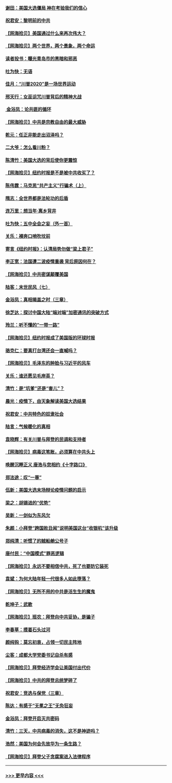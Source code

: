 #### [谢田：美国大选僵局 神在考验我们的信心](../pages/nsc993/n12527932.md?t=11060651) 
#### [祝君安：黎明前的中共](../pages/nsc993/n12524071.md?t=11060651) 
#### [【网海拾贝】美国通过什么来再次伟大？](../pages/nsc993/n12523844.md?t=11060651) 
#### [【网海拾贝】两个世界，两个景象，两个命运](../pages/nsc993/n12521419.md?t=11060651) 
#### [读者投书：曝光青岛市的黑暗和邪恶](../pages/nsc993/n12520988.md?t=11060651) 
#### [吐为快：无语](../pages/nsc993/n12518588.md?t=11060651) 
#### [佳月：“川普2020”是一场世界运动](../pages/nsc993/n12518581.md?t=11060651) 
#### [邢天行：女巫诅咒川普背后的精神大战](../pages/nsc993/n12517257.md?t=11060651) 
#### [ 金浴凤：论共匪的循环](../pages/nsc993/n12517133.md?t=11060651) 
#### [【网海拾贝】中共是宗教自由的最大威胁](../pages/nsc993/n12516879.md?t=11060651) 
#### [乾元：任正非能走出沼泽吗？](../pages/nsc993/n12515831.md?t=11060651) 
#### [二大爷：怎么看川粉？](../pages/nsc993/n12515820.md?t=11060651) 
#### [陈清竹：美国大选的背后使你更震惊](../pages/nsc993/n12515589.md?t=11060651) 
#### [【网海拾贝】纽约时报是不是被中共收买了？](../pages/nsc993/n12515122.md?t=11060651) 
#### [陈伟霆：马克思“共产主义”行骗术（上）](../pages/nsc993/n12510217.md?t=11060651) 
#### [隋志：全世界都是法轮功的后盾](../pages/nsc993/n12510636.md?t=11060651) 
#### [连万里：想当年‧离乡背井](../pages/nsc993/n12510623.md?t=11060651) 
#### [吐为快：五中全会之妄（外一首）](../pages/nsc993/n12510470.md?t=11060651) 
#### [关乐：裸奔口哨吹坟前](../pages/nsc993/n12510403.md?t=11060651) 
#### [寄言《纽约时报》：认清局势勿做“梁上君子”](../pages/nsc993/n12510042.md?t=11060651) 
#### [李正宽：法国遭二波疫情重袭 背后原因何在？](../pages/nsc993/n12509971.md?t=11060651) 
#### [【网海拾贝】中共密谋颠覆美国](../pages/nsc993/n12509816.md?t=11060651) 
#### [陆客：末世民风（七）](../pages/nsc993/n12507822.md?t=11060651) 
#### [金浴凤：真相揭盖之时（三章）](../pages/nsc993/n12507804.md?t=11060651) 
#### [徐芝达：探讨中国大陆“端对端”加密通讯的突破方式](../pages/nsc993/n12507682.md?t=11060651) 
#### [玲兰：听不懂的“一带一路”](../pages/nsc993/n12507669.md?t=11060651) 
#### [【网海拾贝】纽约时报成了美国版的环球时报](../pages/nsc993/n12507053.md?t=11060651) 
#### [骆克仁：要真打台湾还会一直喊吗？](../pages/nsc993/n12506843.md?t=11060651) 
#### [【网海拾贝】毛泽东的肿脸与习近平的风车](../pages/nsc993/n12504537.md?t=11060651) 
#### [关乐：谁还愿见毛岸英？](../pages/nsc993/n12503866.md?t=11060651) 
#### [清竹：是“坑爹”还是“害儿”？](../pages/nsc993/n12503034.md?t=11060651) 
#### [晨光：疫情下，由天象解读美国大选结果](../pages/nsc993/n12502536.md?t=11060651) 
#### [祝君安：中共特色的奴隶社会](../pages/nsc993/n12501529.md?t=11060651) 
#### [陆言：气候暖化的真相](../pages/nsc993/n12501183.md?t=11060651) 
#### [袁晓辉：有关川普与拜登的民调和支持者](../pages/nsc993/n12500433.md?t=11060651) 
#### [【网海拾贝】病毒这笔账，必须算在中共头上](../pages/nsc993/n12500320.md?t=11060651) 
#### [唤醒沉睡正义 唐浩与您相约《十字路口》](../pages/nsc993/n12497980.md?t=11060651) 
#### [郑法途：叹“一尊”](../pages/nsc993/n12498837.md?t=11060651) 
#### [伍新：美国大选末场辩论疫情问题的启示](../pages/nsc993/n12498829.md?t=11060651) 
#### [梁之：胡锡进的“优势”](../pages/nsc993/n12498780.md?t=11060651) 
#### [吴新：一剑似为东风欠](../pages/nsc993/n12498772.md?t=11060651) 
#### [朱颜：小拜登“跨国败丑闻”说明美国这台“收银机”该升级](../pages/nsc993/n12498731.md?t=11060651) 
#### [郑纯清：听惯了的贼船艄公号子](../pages/nsc993/n12498721.md?t=11060651) 
#### [唐付民：“中国模式”罪恶逻辑](../pages/nsc993/n12498310.md?t=11060651) 
#### [【网海拾贝】永远不要相信中共，死了也要防它装死](../pages/nsc993/n12498162.md?t=11060651) 
#### [袁斌：为何大陆年轻一代很多人如此堕落？](../pages/nsc993/n12495696.md?t=11060651) 
#### [【网海拾贝】无所不用的中共是活生生的魔鬼](../pages/nsc993/n12495621.md?t=11060651) 
#### [乾坤子：武歌](../pages/nsc993/n12493391.md?t=11060651) 
#### [【网海拾贝】班农：拜登向中共妥协，是骗子](../pages/nsc993/n12492877.md?t=11060651) 
#### [李春草：摸着石头过河](../pages/nsc993/n12491121.md?t=11060651) 
#### [颜纯钩：莫忘初衷，占领一切民主阵地](../pages/nsc993/n12490965.md?t=11060651) 
#### [尘客：成都大学党委书记自杀有感](../pages/nsc993/n12490950.md?t=11060651) 
#### [【网海拾贝】拜登经济学会让美国付出代价](../pages/nsc993/n12489662.md?t=11060651) 
#### [【网海拾贝】中共的拜登总统梦碎了](../pages/nsc993/n12487896.md?t=11060651) 
#### [祝君安：竞选与保党（三章）](../pages/nsc993/n12487258.md?t=11060651) 
#### [陈达：有感于“无冕之王”无免狂妄](../pages/nsc993/n12485133.md?t=11060651) 
#### [金浴凤：拜登开启灭共密码](../pages/nsc993/n12485125.md?t=11060651) 
#### [清竹：三天，中共病毒的消失，这不是神迹吗？](../pages/nsc993/n12485027.md?t=11060651) 
#### [浩然：美国为何会先放华为一条生路？](../pages/nsc993/n12484997.md?t=11060651) 
#### [【网海拾贝】拜登父子贪腐案进入法律程序](../pages/nsc993/n12484957.md?t=11060651) 

----
#### [ >>> 更早内容 <<< ](../indexes/nsc993-earlier.md)
